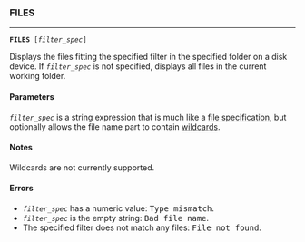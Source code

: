 ### FILES
***
<code><b>FILES</b> [<var>filter_spec</var>]</code>

Displays the files fitting the specified filter in the specified folder on a 
disk device. If <code><var>filter_spec</var></code> is not specified, displays all files in the current working folder.

#### Parameters
<code><var>filter_spec</var></code> is a string expression that is much like a [file specification](#file-specification), but
optionally allows the file name part to contain [wildcards](#wildcards).

#### Notes
Wildcards are not currently supported.

#### Errors
* <code><var>filter_spec</var></code> has a numeric value: <samp>Type mismatch</samp>.
* <code><var>filter_spec</var></code> is the empty string: <samp>Bad file name</samp>.
* The specified filter does not match any files: <samp>File not found</samp>.

